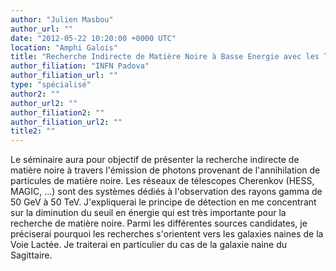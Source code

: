 ```yaml
---
author: "Julien Masbou"
author_url: ""
date: "2012-05-22 10:20:00 +0000 UTC"
location: "Amphi Galois"
title: "Recherche Indirecte de Matière Noire à Basse Energie avec les Télescopes Cherenkov (HESS et MAGIC) "
author_filiation: "INFN Padova"
author_filiation_url: ""
type: "spécialisé"
author2: ""
author_url2: ""
author_filiation2: ""
author_filiation_url2: ""
title2: ""
---
```

Le séminaire aura pour objectif de présenter la recherche indirecte de matière noire à travers l'émission de photons provenant de l'annihilation de particules de matière noire. Les réseaux de télescopes Cherenkov (HESS, MAGIC, …) sont des systèmes dédiés à l'observation des rayons gamma de 50 GeV à 50 TeV. J'expliquerai le principe de détection en me concentrant sur la diminution du seuil en énergie qui est très importante pour la recherche de matière noire. Parmi les différentes sources candidates, je préciserai pourquoi les recherches s'orientent vers les galaxies naines de la Voie Lactée. Je traiterai en particulier du cas de la galaxie naine du Sagittaire.

